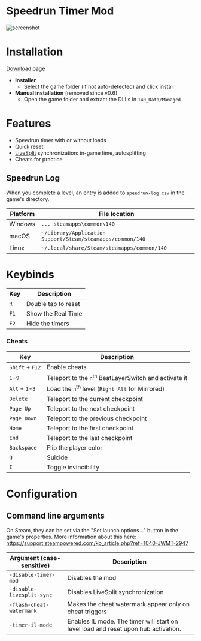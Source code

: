 # Speedrun Timer Mod
![screenshot](https://i.imgur.com/ur42sz0.png)

# Installation
[Download page](https://github.com/Dalet/140-speedrun-timer/releases/)
* **Installer**
  * Select the game folder (if not auto-detected) and click install
* **Manual installation** (removed since v0.6)
  * Open the game folder and extract the DLLs in `140_Data/Managed`

# Features
* Speedrun timer with or without loads
* Quick reset
* [LiveSplit](http://livesplit.org/) synchronization: in-game time, autosplitting
* Cheats for practice

## Speedrun Log

When you complete a level, an entry is added to `speedrun-log.csv` in the game's directory.

Platform | File location
---------|-----------
Windows  | `... steamapps\common\140`
macOS    | `~/Library/Application Support/Steam/steamapps/common/140`
Linux    | `~/.local/share/Steam/steamapps/common/140`

# Keybinds
|   Key   |  Description |
| ------- | ------------ |
| `R`     | Double tap to reset |
| `F1`    | Show the Real Time |
| `F2`    | Hide the timers |

### Cheats

|   Key   |  Description |
| ------- | ------------ |
| `Shift` + `F12` | Enable cheats |
| `1`-`9` | Teleport to the `n`<sup>th</sup> BeatLayerSwitch and activate it |
| `Alt` + `1`-`3` | Load the `n`<sup>th</sup> level (`Right Alt` for Mirrored) |
| `Delete` | Teleport to the current checkpoint |
| `Page Up` | Teleport to the next checkpoint |
| `Page Down` | Teleport to the previous checkpoint |
|  `Home` | Teleport to the first checkpoint |
|  `End`  | Teleport to the last checkpoint |
| `Backspace` | Flip the player color |
| `Q`         | Suicide              |
| `I`         | Toggle invincibility |


# Configuration

## Command line arguments

On Steam, they can be set via the "Set launch options..." button in the game's properties. More information about this here: https://support.steampowered.com/kb_article.php?ref=1040-JWMT-2947

| Argument (case-sensitive) | Description                                             |
|---------------------------|---------------------------------------------------------|
| `-disable-timer-mod`      | Disables the mod                                        |
| `-disable-livesplit-sync` | Disables LiveSplit synchronization                      |
| `-flash-cheat-watermark`  | Makes the cheat watermark appear only on cheat triggers |
| `-timer-il-mode`          | Enables IL mode. The timer will start on level load and reset upon hub activation. |
